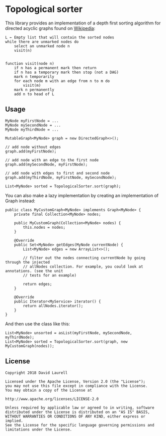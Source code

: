 # Topological sorter
This library provides an implementation of a depth first sorting algorithm for directed acyclic 
graphs found on [Wikipedia](https://en.wikipedia.org/wiki/Topological_sorting#Depth-first_search):

    L ← Empty list that will contain the sorted nodes
    while there are unmarked nodes do
        select an unmarked node n
        visit(n)
        
        
    function visit(node n)
        if n has a permanent mark then return
        if n has a temporary mark then stop (not a DAG)
        mark n temporarily
        for each node m with an edge from n to m do
            visit(m)
        mark n permanently
        add n to head of L

## Usage

    MyNode myFirstNode = ...
    MyNode mySecondNode = ...
    MyNode myThirdNode = ...
    
    MutableGraph<MyNode> graph = new DirectedGraph<>();
    
    // add node without edges
    graph.add(myFirstNode);
    
    // add node with an edge to the first node
    graph.add(mySecondNode, myFirstNode);
    
    // add node with edges to first and second node
    graph.add(myThirdNode, myFirstNode, mySecondNode);
    
    List<MyNode> sorted = TopologicalSorter.sort(graph);

You can also make a lazy implementation by creating an implementation of Graph instead:

    public class MyCustomGraph<MyNode> implements Graph<MyNode> {
        private final Collection<MyNode> nodes;
        
        public MyCustomGraph(Collection<MyNode> nodes) {
            this.nodes = nodes;
        }
    
        @Override
        public Set<MyNode> getEdges(MyNode currentNode) {
            List<MyNode> edges = new ArrayList<>();
          
            // filter out the nodes connecting currentNode by going through the injected 
            // allNodes collection. For example, you could look at annotations. (see the unit 
            // tests for an example)
          
            return edges;
        }
        
        @Override
        public Iterator<MyService> iterator() {
            return allNodes.iterator();
        }
    }
    
And then use the class like this:

    List<MyNode> unsorted = asList(myFirstNode, mySecondNode, myThirdNode);
    List<MyNode> sorted = TopologicalSorter.sort(graph, new MyCustomGraph(nodes));

## License

    Copyright 2018 David Laurell
        
    Licensed under the Apache License, Version 2.0 (the "License");
    you may not use this file except in compliance with the License.
    You may obtain a copy of the License at
        
    http://www.apache.org/licenses/LICENSE-2.0
        
    Unless required by applicable law or agreed to in writing, software
    distributed under the License is distributed on an "AS IS" BASIS,
    WITHOUT WARRANTIES OR CONDITIONS OF ANY KIND, either express or implied.
    See the License for the specific language governing permissions and
    limitations under the License.
